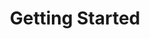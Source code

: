 ---
title: Getting Started
position: 1
parameters:
  - name:
    content:
content_markdown: |-
  Welcome to Galileo.

  Android library that helps you to debug applications directly from your android device. Galileo works based on plugins and it is easy to be extensibled, we are open for new plugins!

  This API is still under development and will evolve.

  Versions are deployed to jCenter, you need this in your gradle files:

  - code_block: |-
        repositories {
                jcenter()
            }
      title: jCenter
      language: groovy

  - code_block: |-
          debugImplementation "com.josedlpozo.galileo:galileo:$GALILEO_VERSION"
              releaseImplementation "com.josedlpozo.galileo:galileo-no-op:$GALILEO_VERSION"
        title: jCenter
        language: groovy

  
left_code_blocks:
  - code_block:
    title:
    language:
right_code_blocks:
  - code_block:
    title:
    language:
---